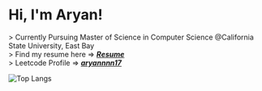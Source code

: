 <h1> Hi, I'm Aryan! </h1>

<div> 
> Currently Pursuing Master of Science in Computer Science @California State University, East Bay 
</div>
<div> > Find my resume here => <i><strong><a href ="https://leetcode.com/u/aryannnn17/">Resume</a></strong></i></div>

<div> > Leetcode Profile => <i><strong><a href ="https://leetcode.com/u/aryannnn17/">aryannnn17</a></strong></i></div>
<div>
  
![Top Langs](https://github-readme-stats.vercel.app/api/top-langs/?username=aryannnn17&theme=transparent&hide_border=true&langs_count=20&layout=compact&card_width=500px)
<!--![GitHub stats](https://github-readme-stats.vercel.app/api?username=aryannnn17&show_icons=true&theme=transparent&hide_border=true&custom_title=Stats&rank_icon=github&include_all_commits=true&hide=contribs,prs,stars,issues&card_width=150px)
</div>
